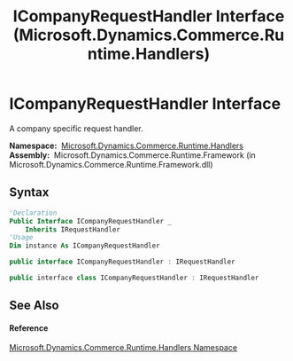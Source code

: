 ﻿---
title: ICompanyRequestHandler Interface (Microsoft.Dynamics.Commerce.Runtime.Handlers)
TOCTitle: ICompanyRequestHandler Interface
ms:assetid: T:Microsoft.Dynamics.Commerce.Runtime.Handlers.ICompanyRequestHandler
ms:mtpsurl: https://technet.microsoft.com/en-us/library/microsoft.dynamics.commerce.runtime.handlers.icompanyrequesthandler(v=AX.60)
ms:contentKeyID: 65322679
ms.date: 05/18/2015
mtps_version: v=AX.60
f1_keywords:
- Microsoft.Dynamics.Commerce.Runtime.Handlers.ICompanyRequestHandler
dev_langs:
- CSharp
- C++
- VB
---

# ICompanyRequestHandler Interface

A company specific request handler.

**Namespace:**  [Microsoft.Dynamics.Commerce.Runtime.Handlers](microsoft-dynamics-commerce-runtime-handlers-namespace.md)  
**Assembly:**  Microsoft.Dynamics.Commerce.Runtime.Framework (in Microsoft.Dynamics.Commerce.Runtime.Framework.dll)

## Syntax

``` vb
'Declaration
Public Interface ICompanyRequestHandler _
    Inherits IRequestHandler
'Usage
Dim instance As ICompanyRequestHandler
```

``` csharp
public interface ICompanyRequestHandler : IRequestHandler
```

``` c++
public interface class ICompanyRequestHandler : IRequestHandler
```

## See Also

#### Reference

[Microsoft.Dynamics.Commerce.Runtime.Handlers Namespace](microsoft-dynamics-commerce-runtime-handlers-namespace.md)

